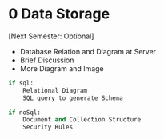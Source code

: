 # 0 Data Storage

[Next Semester: Optional]

- Database Relation and Diagram at Server
- Brief Discussion
- More Diagram and Image

```py
if sql:
    Relational Diagram
    SQL query to generate Schema

if noSql:
    Document and Collection Structure
    Security Rules
```

